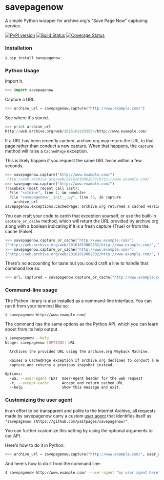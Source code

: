 # savepagenow

A simple Python wrapper for archive.org's "Save Page Now" capturing service.

[![PyPI version](https://badge.fury.io/py/savepagenow.png)](http://badge.fury.io/py/savepagenow)
[![Build Status](https://travis-ci.org/pastpages/savepagenow.svg?branch=master)](https://travis-ci.org/pastpages/savepagenow)
[![Coverage Status](https://coveralls.io/repos/github/pastpages/savepagenow/badge.svg?branch=master)](https://coveralls.io/github/pastpages/savepagenow?branch=master)

### Installation

```bash
$ pip install savepagenow
```

### Python Usage

Import it.

```python
>>> import savepagenow
```

Capture a URL.

```python
>>> archive_url = savepagenow.capture("http://www.example.com/")
```

See where it's stored.

```python
>>> print archive_url
http://web.archive.org/web/20161018203554/http://www.example.com/
```

If a URL has been recently cached, archive.org may return the URL to that page rather
than conduct a new capture. When that happens, the ``capture`` method will raise a ``CachedPage`` exception.

This is likely happen if you request the same URL twice within a few seconds.

```python
>>> savepagenow.capture("http://www.example.com/")
'http://web.archive.org/web/20161019062637/http://www.example.com/'
>>> savepagenow.capture("http://www.example.com/")
Traceback (most recent call last):
  File "<stdin>", line 1, in <module>
  File "savepagenow/__init__.py", line 36, in capture
    archive_url
savepagenow.exceptions.CachedPage: archive.org returned a cached version of this page: http://web.archive.org/web/20161019062637/http://www.example.com/
```

You can craft your code to catch that exception yourself, or use the built-in ``capture_or_cache``
method, which will return the URL provided by archive.org along with a boolean indicating if it
is a fresh capture (True) or from the cache (False).

```python
>>> savepagenow.capture_or_cache("http://www.example.com/")
('http://web.archive.org/web/20161019062832/http://www.example.com/', True)
>>> savepagenow.capture_or_cache("http://www.example.com/")
('http://web.archive.org/web/20161019062832/http://www.example.com/', False)
```

There's no accounting for taste but you could craft a line to handle that command like so:

```python
>>> url, captured = savepagenow.capture_or_cache("http://www.example.com/")
```

### Command-line usage

The Python library is also installed as a command-line interface. You can run it from your terminal like so:

```bash
$ savepagenow http://www.example.com/
```

The command has the same options as the Python API, which you can learn about from its help output.

```bash
$ savepagenow --help
Usage: savepagenow [OPTIONS] URL

  Archives the provided URL using the archive.org Wayback Machine.

  Raises a CachedPage exception if archive.org declines to conduct a new
  capture and returns a previous snapshot instead.

Options:
  -ua, --user-agent TEXT  User-Agent header for the web request
  -c, --accept-cache      Accept and return cached URL
  --help                  Show this message and exit.
```

### Customizing the user agent

In an effort to be transparent and polite to the Internet Archive, all requests made by savepagenow carry a custom [user agent](https://en.wikipedia.org/wiki/User_agent) that identifies itself as ```"savepagenow (https://github.com/pastpages/savepagenow)"```.

You can further customize this setting by using the optional arguments to our API. 

Here's how to do it in Python:

```python
>>> archive_url = savepagenow.capture("http://www.example.com/", user_agent="my user agent here")
```

And here's how to do it from the command line:

```bash
$ savepagenow http://www.example.com/ --user-agent "my user agent here"
```
